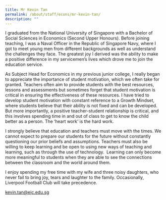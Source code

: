 ```yaml
---
title: Mr Kevin Tan
permalink: /about/staff/econs/mr-kevin-tan/
description: ""
---
```

I graduated from the National University of Singapore with a Bachelor of Social Sciences in Economics (Second Upper Honours). Before joining teaching, I was a Naval Officer in the Republic of Singapore Navy, where I got to meet young men from different backgrounds as well as understand the challenges they face. The greatest joy I derived was the ability to make a positive difference in my servicemen’s lives which drove me to join the education service.

As Subject Head for Economics in my previous junior college, I really began to appreciate the importance of student motivation, which we often take for granted. Teachers often aim to provide students with the best resources, lessons and assessments but sometimes forget that student motivation is critical in ensuring the effectiveness of these resources. I have tried to develop student motivation with constant reference to a Growth Mindset, where students believe that their ability is not fixed and can be developed. But more importantly, a positive teacher-student relationship is critical, and this involves spending time in and out of class to get to know the child better as a person. The ‘heart work’ is the hard work.

I strongly believe that education and teachers must move with the times. We cannot expect to prepare our students for the future without constantly questioning our prior beliefs and assumptions. Teachers must also be willing to keep learning and be open to using new ways of teaching and learning, such as through the use of technology.  Learning can only become more meaningful to students when they are able to see the connections between the classroom and the world around them.

I enjoy spending my free time with my wife and three noisy daughters, who never fail to bring joy, tears and laughter to the family. Occasionally, Liverpool Football Club will take precedence.

[kevin.tan@ejc.edu.sg](mailto:kevin.tan@ejc.edu.sg)